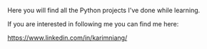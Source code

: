 Here you will find all the Python projects I've done while learning. 

If you are interested in following me you can find me here:

https://www.linkedin.com/in/karimniang/
